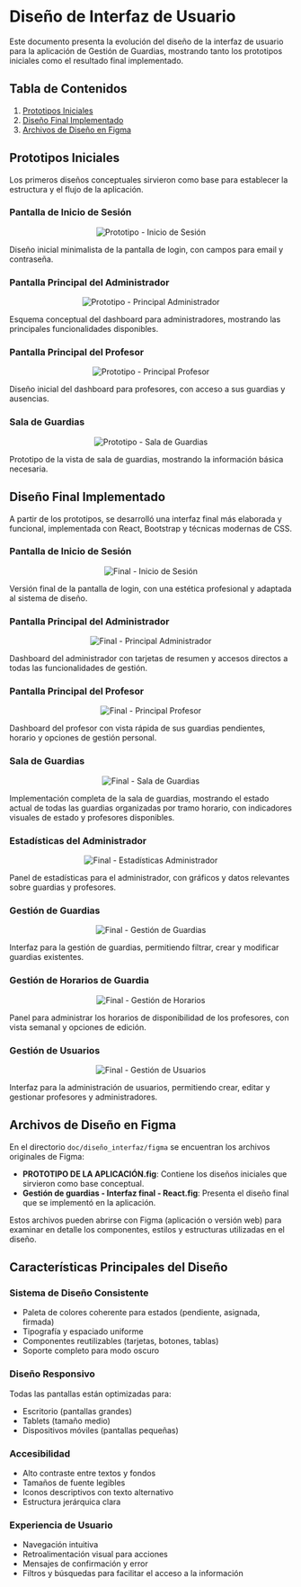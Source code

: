 # Diseño de Interfaz de Usuario

Este documento presenta la evolución del diseño de la interfaz de usuario para la aplicación de Gestión de Guardias, mostrando tanto los prototipos iniciales como el resultado final implementado.

## Tabla de Contenidos

1. [Prototipos Iniciales](#prototipos-iniciales)
2. [Diseño Final Implementado](#diseño-final-implementado)
3. [Archivos de Diseño en Figma](#archivos-de-diseño-en-figma)

## Prototipos Iniciales

Los primeros diseños conceptuales sirvieron como base para establecer la estructura y el flujo de la aplicación.

### Pantalla de Inicio de Sesión

<div align="center">
  <img src="./diseño_interfaz/interfaz_prototipo/01_inicio.png" alt="Prototipo - Inicio de Sesión">
</div>

Diseño inicial minimalista de la pantalla de login, con campos para email y contraseña.

### Pantalla Principal del Administrador

<div align="center">
  <img src="./diseño_interfaz/interfaz_prototipo/02_principal_admin.png" alt="Prototipo - Principal Administrador">
</div>

Esquema conceptual del dashboard para administradores, mostrando las principales funcionalidades disponibles.

### Pantalla Principal del Profesor

<div align="center">
  <img src="./diseño_interfaz/interfaz_prototipo/03_principal_profesor.png" alt="Prototipo - Principal Profesor">
</div>

Diseño inicial del dashboard para profesores, con acceso a sus guardias y ausencias.

### Sala de Guardias

<div align="center">
  <img src="./diseño_interfaz/interfaz_prototipo/04_sala_de_guardias.png" alt="Prototipo - Sala de Guardias">
</div>

Prototipo de la vista de sala de guardias, mostrando la información básica necesaria.

## Diseño Final Implementado

A partir de los prototipos, se desarrolló una interfaz final más elaborada y funcional, implementada con React, Bootstrap y técnicas modernas de CSS.

### Pantalla de Inicio de Sesión

<div align="center">
  <img src="./diseño_interfaz/interfaz_final/01_inicio_sesion.png" alt="Final - Inicio de Sesión">
</div>

Versión final de la pantalla de login, con una estética profesional y adaptada al sistema de diseño.

### Pantalla Principal del Administrador

<div align="center">
  <img src="./diseño_interfaz/interfaz_final/02_pantalla_principal_administrador.png" alt="Final - Principal Administrador">
</div>

Dashboard del administrador con tarjetas de resumen y accesos directos a todas las funcionalidades de gestión.

### Pantalla Principal del Profesor

<div align="center">
  <img src="./diseño_interfaz/interfaz_final/03_pantalla_principal_profesor.png" alt="Final - Principal Profesor">
</div>

Dashboard del profesor con vista rápida de sus guardias pendientes, horario y opciones de gestión personal.

### Sala de Guardias

<div align="center">
  <img src="./diseño_interfaz/interfaz_final/04_sala%20de%20guardias.png" alt="Final - Sala de Guardias">
</div>

Implementación completa de la sala de guardias, mostrando el estado actual de todas las guardias organizadas por tramo horario, con indicadores visuales de estado y profesores disponibles.

### Estadísticas del Administrador

<div align="center">
  <img src="./diseño_interfaz/interfaz_final/05_estadisticas_administrador.png" alt="Final - Estadísticas Administrador">
</div>

Panel de estadísticas para el administrador, con gráficos y datos relevantes sobre guardias y profesores.

### Gestión de Guardias

<div align="center">
  <img src="./diseño_interfaz/interfaz_final/06_gestion_de_guardias_administrador.png" alt="Final - Gestión de Guardias">
</div>

Interfaz para la gestión de guardias, permitiendo filtrar, crear y modificar guardias existentes.

### Gestión de Horarios de Guardia

<div align="center">
  <img src="./diseño_interfaz/interfaz_final/07_gestion_de_horarios_de_guardia_administrador.png" alt="Final - Gestión de Horarios">
</div>

Panel para administrar los horarios de disponibilidad de los profesores, con vista semanal y opciones de edición.

### Gestión de Usuarios

<div align="center">
  <img src="./diseño_interfaz/interfaz_final/08_gestion_de_usuarios_administrador.png" alt="Final - Gestión de Usuarios">
</div>

Interfaz para la administración de usuarios, permitiendo crear, editar y gestionar profesores y administradores.

## Archivos de Diseño en Figma

En el directorio `doc/diseño_interfaz/figma` se encuentran los archivos originales de Figma:

- **PROTOTIPO DE LA APLICACIÓN.fig**: Contiene los diseños iniciales que sirvieron como base conceptual.
- **Gestión de guardias - Interfaz final - React.fig**: Presenta el diseño final que se implementó en la aplicación.

Estos archivos pueden abrirse con Figma (aplicación o versión web) para examinar en detalle los componentes, estilos y estructuras utilizadas en el diseño.

## Características Principales del Diseño

### Sistema de Diseño Consistente

- Paleta de colores coherente para estados (pendiente, asignada, firmada)
- Tipografía y espaciado uniforme
- Componentes reutilizables (tarjetas, botones, tablas)
- Soporte completo para modo oscuro

### Diseño Responsivo

Todas las pantallas están optimizadas para:
- Escritorio (pantallas grandes)
- Tablets (tamaño medio)
- Dispositivos móviles (pantallas pequeñas)

### Accesibilidad

- Alto contraste entre textos y fondos
- Tamaños de fuente legibles
- Iconos descriptivos con texto alternativo
- Estructura jerárquica clara

### Experiencia de Usuario

- Navegación intuitiva
- Retroalimentación visual para acciones
- Mensajes de confirmación y error
- Filtros y búsquedas para facilitar el acceso a la información 